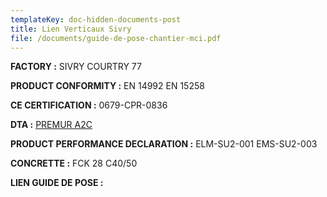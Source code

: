 ```yaml
---
templateKey: doc-hidden-documents-post
title: Lien Verticaux Sivry
file: /documents/guide-de-pose-chantier-mci.pdf
---
```

**FACTORY :** SIVRY COURTRY 77

**P﻿RODUCT CONFORMITY :** EN 14992 EN 15258

**C﻿E CERTIFICATION :** 0679-CPR-0836

**D﻿TA :** [PREMUR A2C](https://a2cdoc.com/produit/doc-a/)

**P﻿RODUCT PERFORMANCE DECLARATION :** ELM-SU2-001 EMS-SU2-003

**C﻿ONCRETTE :** FCK 28 C40/50

**L﻿IEN GUIDE DE POSE :**